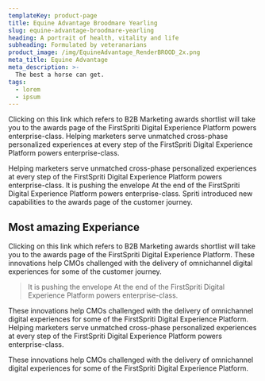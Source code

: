 ```yaml
---
templateKey: product-page
title: Equine Advantage Broodmare Yearling
slug: equine-advantage-broodmare-yearling
heading: A portrait of health, vitality and life
subheading: Formulated by veteranarians
product_image: /img/EquineAdvantage_RenderBROOD_2x.png
meta_title: Equine Advantage
meta_description: >-
  The best a horse can get.
tags:
  - lorem
  - ipsum
---
```


Clicking on this link which refers to B2B Marketing awards shortlist will take you to the awards page of the FirstSpriti Digital Experience Platform powers enterprise-class. Helping marketers serve unmatched cross-phase personalized experiences at every step of the FirstSpriti Digital Experience Platform powers enterprise-class.

Helping marketers serve unmatched cross-phase personalized experiences at every step of the FirstSpriti Digital Experience Platform powers enterprise-class. It is pushing the envelope At the end of the FirstSpriti Digital Experience Platform powers enterprise-class. Spriti introduced new capabilities to the awards page of the customer journey.

## Most amazing Experiance

Clicking on this link which refers to B2B Marketing awards shortlist will take you to the awards page of the FirstSpriti Digital Experience Platform. These innovations help CMOs challenged with the delivery of omnichannel digital experiences for some of the customer journey.

> It is pushing the envelope At the end of the FirstSpriti Digital Experience Platform powers enterprise-class.

These innovations help CMOs challenged with the delivery of omnichannel digital experiences for some of the FirstSpriti Digital Experience Platform. Helping marketers serve unmatched cross-phase personalized experiences at every step of the FirstSpriti Digital Experience Platform powers enterprise-class.

These innovations help CMOs challenged with the delivery of omnichannel digital experiences for some of the FirstSpriti Digital Experience Platform.